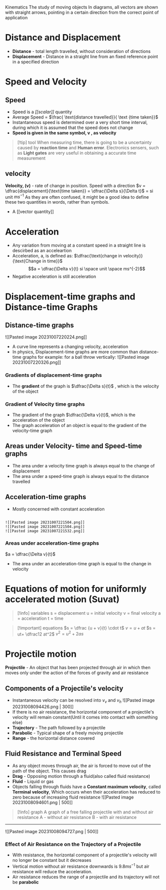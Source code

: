 Kinematics The study of moving objects
In diagrams, all vectors are shown with straight arrows, pointing in a certain direction from the correct point of application
# Distance and Displacement 
- **Distance** - total length travelled, without consideration of directions
- **Displacement** - Distance in a straight line from an fixed reference point in a specified direction

# Speed and Velocity 

## Speed
- Speed is a *[[scalar]]* quantity
- Average Speed = $\frac{ \text{distance travelled}}{ \text {time taken}}$ 
- Instantaneous speed is determined over a very short time interval, during which it is assumed that the speed does not change
- **Speed is given in the same symbol, v , as velocity**

>[!tip] tool
>When measuring time, there is going to be a uncertainty caused by **reaction time** and **Human error**. Electronics sensers, such as **Light gates** are very useful in obtaining a accurate time measurement

## velocity
**Velocity, (v)** - rate of change in position. Speed with a direction
$v = \dfrac{displacement}{\text{time taken}} = \dfrac{\Delta s}{\Delta t}$ = si unit $ms^{-1}$
As they are often confused, it might be a good idea to define these two quantities in words, rather than symbols.
- A [[vector quantity]]

# Acceleration
- Any variation from moving at a constant speed in a straight line is descirbed as an acceleartion
- Acceleration, a, is defined as: $\dfrac{\text{change in velocity}}{\text{Change in time}}$ $$a = \dfrac{\Delta v}{t} si \space unit \space ms^{-2}$$
- Negative acceleration is still acceleration

# Displacement-time graphs and Distance-time Graphs

## Distance-time graphs
![[Pasted image 20231007220224.png]]
- A curve line represents a changing velocity, acceleration
- In physics, Displacement-time graphs are more common than distance-time graphs for example: for a ball throw vertically:
![[Pasted image 20231007220326.png]]

### Gradients of displacement-time graphs
- The **gradient** of the graph is $\dfrac{\Delta s}{t}$ , which is the velocity of the object
### Gradient of Velocity time graphs
- The gradient of the graph $\dfrac{\Delta v}{t}$, which is the acceleration of the object
- The graph acceleration of an object is equal to the gradient of the velocity-time graph
## Areas under Velocity- time and Speed-time graphs
- The area under a velocity time graph is always equal to the change of displacement 
- The area under a speed-time graph is always equal to the distance travelled
## Acceleration-time graphs
- Mostly concerned with constant acceleration
```image-layout-masonry-3

![[Pasted image 20231007221504.png]]
![[Pasted image 20231007221504.png]]
![[Pasted image 20231007221532.png]]
```
### Areas under acceleration-time graphs
$a = \dfrac{\Delta v}{t}$
- The area under an acceleration-time graph is equal to the change in velocity

# Equations of motion for uniformly accelerated motion (Suvat)
>[!info] variables
>s = displacement
u = initial velocity 
v = final velocity
a = acceleration
t = time

>[!important] equations
>$s = \dfrac {u + v}{t} \cdot t$
$v = u + at$
$s = ut+ \dfrac12 at^2$
$v^2 = u^2 + 2as$

# Projectile motion
**Projectile** - An object that has been projected through air in which then moves only under the action of the forces of gravity and air resistance
## Components of a Projectile's velocity 
- Instantaneous velocity can be resolved into $v_v$ and $v_h$ 
 ![[Pasted image 20231008094426.png | 300]]
- If there is no air resistance, the horizontal component of a projectile's velocity will remain constant(Until it comes into contact with something else)
- **Trajectory** - The path followed by a projectile
- **Parabolic** - Typical shape of a freely moving projectile 
- **Range** - the horizontal distance covered 
## Fluid Resistance and Terminal Speed 
- As any object moves through air, the air is forced to move out of the path of the object. This causes drag
- **Drag** - Opposing motion through a fluid(also called fluid resistance)
- **Fluid** - Liquid or gas
- Objects falling through fluids have a **Constant maximum velocity**, called **Terminal velocity**, Which occurs when their acceleration has reduced to zero because of increasing fluid resistance
![[Pasted image 20231008094601.png | 500]]
>[!info] graph
>A graph of a free falling projectile with and without air resistance
>A - without air resistance
>B - with air resistance

---
![[Pasted image 20231008094727.png | 500]]
### Effect of Air Resistance on the Trajectory of a Projectile 
- With resistance, the horizontal component of a projectile's velocity will no longer be constant but it decreases
- Vertical motion without air resistance downwards is $9.8ms^{-1}$ but air resistance will reduce the acceleration. 
- Air resistance reduces the range of a projectile and its trajectory will not be **parabolic**
